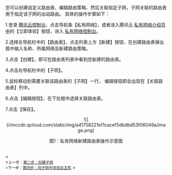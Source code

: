 
您可以创建自定义路由表、编辑路由策略、然后关联指定子网，子网关联的路由表用于指定该子网的出站路由。
具体的操作步骤如下：

1.登录 <a href="https://console.qcloud.com/" target="_blank">腾讯云控制台</a>，点击导航条【私有网络】，或者进入腾讯云 <a href="https://www.qcloud.com/product/vpc.html" target="_blank">私有网络介绍页中</a>的【立即体验】按钮，进入 <a href="https://console.qcloud.com/vpc/" target="_blank">私有网络控制台</a>。

2.选择左导航栏中的【路由表】，点击列表上方【新建】按钮，在创建路由表弹出框中输入名称、所属网络及新建路由策略。

3.点击【创建】，即可在路由表列表中看到您新建的路由表。

4.点击左导航栏中的【子网】。

5.鼠标移动到需要关联该路由表的【子网】一行， 编辑按钮即会出现在【关联路由表】列中。

6.点击【编辑按钮】，在下拉框中选择关联路由表。

7.点击【保存】。
<div style="text-align:center">
![](//mccdn.qcloud.com/static/img/a41758221e11cacef5dbdbd53f06049a/image.png)

</div>
<p style="text-align:center">图1：私有网络新建路由表操作示意图</p>
<br>
><footer>
><small>上一步：<a href="https://www.qcloud.com/document/product/215/8114" target="_blank">第二步：创建子网</a><br>
>下一步：<a href="https://www.qcloud.com/document/product/215/8116" target="_blank">第四步：向子网中添加云主机</a></small>
></footer>
